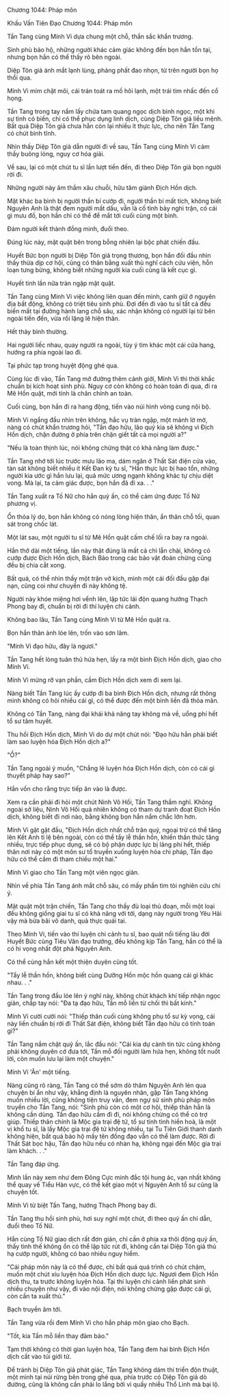 




Chương 1044: Pháp môn


Khấu Vấn Tiên Đạo Chương 1044: Pháp môn

Tần Tang cùng Mính Vi dựa chung một chỗ, thần sắc khẩn trương.

Sinh phù bảo hộ, những người khác cảm giác không đến bọn hắn tồn tại, nhưng bọn hắn có thể thấy rõ bên ngoài.

Diệp Tôn giả ánh mắt lạnh lùng, phảng phất đao nhọn, từ trên người bọn họ thổi qua.

Mính Vi mím chặt môi, cái trán toát ra mồ hôi lạnh, một trái tim nhấc đến cổ họng.

Tần Tang trong tay nắm lấy chứa tam quang ngọc dịch bình ngọc, một khi sự tình có biến, chỉ có thể phục dụng linh dịch, cùng Diệp Tôn giả liều mệnh. Bất quá Diệp Tôn giả chưa hẳn còn lại nhiều ít thực lực, cho nên Tần Tang có chút bình tĩnh.

Nhìn thấy Diệp Tôn giả dẫn người đi về sau, Tần Tang cùng Mính Vi cảm thấy buông lỏng, nguy cơ hóa giải.

Về sau, lại có một chút tu sĩ lần lượt tiến đến, đi theo Diệp Tôn giả bọn người rời đi.

Những người này âm thầm xâu chuỗi, hữu tâm giành Địch Hồn dịch.

Mặt khác ba bình bị người thần bí cướp đi, người thần bí mất tích, không biết Nguyên Anh là thật đem người mất dấu, vẫn là cố tình bày nghi trận, có cái gì mưu đồ, bọn hắn chỉ có thể để mắt tới cuối cùng một bình.

Đám người kết thành đồng minh, đuổi theo.

Đúng lúc này, mật quật bên trong bỗng nhiên lại bộc phát chiến đấu.

Huyết Bức bọn người bị Diệp Tôn giả trọng thương, bọn hắn đối đầu nhìn thấy thừa dịp cơ hội, cũng có thân bằng xuất thủ nghĩ cách cứu viện, hỗn loạn tưng bừng, không biết những người kia cuối cùng là kết cục gì.

Huyết tinh lần nữa tràn ngập mật quật.

Tần Tang cùng Mính Vi việc không liên quan đến mình, canh giữ ở nguyên địa bất động, không có triệt tiêu sinh phù. Đợi đến đi vào tu sĩ tất cả đều biến mất tại đường hành lang chỗ sâu, xác nhận không có người lại từ bên ngoài tiến đến, vừa rồi lặng lẽ hiện thân.

Hết thảy bình thường.

Hai người liếc nhau, quay người ra ngoài, tùy ý tìm khác một cái cửa hang, hướng ra phía ngoài lao đi.

Tại phức tạp trong huyệt động ghé qua.

Cùng lúc đi vào, Tần Tang mở đường thêm cảnh giới, Mính Vi thì thời khắc chuẩn bị kích hoạt sinh phù. Nguy cơ còn không có hoàn toàn đi qua, đi ra Mê Hồn quật, mới tính là chân chính an toàn.

Cuối cùng, bọn hắn đi ra hang động, tiến vào núi hình vòng cung nội bộ.

Mính Vi ngẩng đầu nhìn trên không, hắc vụ tràn ngập, một mảnh lờ mờ, nàng có chút khẩn trương hỏi, "Tần đạo hữu, lão quỷ kia sẽ không vì Địch Hồn dịch, chặn đường ở phía trên chặn giết tất cả mọi người a?"

"Nếu là toàn thịnh lúc, nói không chừng thật có khả năng làm được."

Tần Tang nhớ tới lúc trước mưu lão ma, dám ngăn ở Thất Sát điện cửa vào, tàn sát không biết nhiều ít Kết Đan kỳ tu sĩ, "Hắn thực lực bị hao tổn, những người kia ước gì hắn lưu lại, quá mức ương ngạnh không khác tự chịu diệt vong. Mà lại, ta cảm giác được, bọn hắn đã đi xa. . ."

Tần Tang xuất ra Tố Nữ cho hắn quỷ ấn, có thể cảm ứng được Tố Nữ phương vị.

Ổn thỏa lý do, bọn hắn không có nóng lòng hiện thân, ẩn thân chỗ tối, quan sát trong chốc lát.

Một lát sau, một người tu sĩ từ Mê Hồn quật cấm chế lối ra bay ra ngoài.

Hắn thở dài một tiếng, lần này thật đúng là mất cả chì lẫn chài, không có cướp được Địch Hồn dịch, Bách Bảo trong các bảo vật đoán chừng cũng đều bị chia cắt xong.

Bất quá, có thể nhìn thấy một trận vở kịch, mình một cái đối đầu gặp đại nạn, cũng coi như chuyến đi này không tệ.

Người này khóe miệng hơi vểnh lên, lập tức lái độn quang hướng Thạch Phong bay đi, chuẩn bị rời đi thí luyện chi cảnh.

Không bao lâu, Tần Tang cùng Mính Vi từ Mê Hồn quật ra.

Bọn hắn thân ảnh lóe lên, trốn vào sơn lâm.

"Mính Vi đạo hữu, đây là ngươi."

Tần Tang hết lòng tuân thủ hứa hẹn, lấy ra một bình Địch Hồn dịch, giao cho Mính Vi.

Mính Vi mừng rỡ vạn phần, cầm Địch Hồn dịch xem đi xem lại.

Nàng biết Tần Tang lúc ấy cướp đi ba bình Địch Hồn dịch, nhưng rất thông minh không có hỏi nhiều cái gì, có thể được đến một bình liền đã thỏa mãn.

Không có Tần Tang, nàng đại khái khả năng tay không mà về, uổng phí hết tổ sư tâm huyết.

Thu hồi Địch Hồn dịch, Mính Vi do dự một chút nói: "Đạo hữu hẳn phải biết làm sao luyện hóa Địch Hồn dịch a?"

"Ồ?"

Tần Tang ngoài ý muốn, "Chẳng lẽ luyện hóa Địch Hồn dịch, còn có cái gì thuyết pháp hay sao?"

Hắn vốn cho rằng trực tiếp ăn vào là được.

Xem ra cần phải đi hỏi một chút Ninh Vô Hối, Tần Tang thầm nghĩ. Không ngoài sở liệu, Ninh Vô Hối quả nhiên không có tham dự tranh đoạt Địch Hồn dịch, không biết đi nơi nào, bằng không bọn hắn nắm chắc lớn hơn.

Mính Vi gật gật đầu, "Địch Hồn dịch nhất chỗ trân quý, ngoại trừ có thể tăng lên Kết Anh tỉ lệ bên ngoài, còn có thể tẩy lễ thần hồn, khiến thần thức tăng nhiều, trực tiếp phục dụng, sẽ có bộ phận dược lực bị lãng phí hết, thiếp thân nơi này có một môn sư tổ truyền xuống luyện hóa chi pháp, Tần đạo hữu có thể cầm đi tham chiếu một hai."

Mính Vi giao cho Tần Tang một viên ngọc giản.

Nhìn về phía Tần Tang ánh mắt chỗ sâu, có mấy phần tìm tòi nghiên cứu chi ý.

Mật quật một trận chiến, Tần Tang cho thấy đủ loại thủ đoạn, mỗi một loại đều không giống giai tu sĩ có khả năng với tới, dạng này người trong Yêu Hải vậy mà bừa bãi vô danh, quả thực quái tai.

Theo Mính Vi, tiến vào thí luyện chi cảnh tu sĩ, bao quát nổi tiếng lâu đời Huyết Bức cùng Tiêu Vân đạo trưởng, đều không kịp Tần Tang, hắn có thể là có hi vọng nhất đột phá Nguyên Anh.

Có thể cùng hắn kết một thiện duyên cũng tốt.

"Tẩy lễ thần hồn, không biết cùng Dưỡng Hồn mộc hồn quang cái gì khác nhau. . ."

Tần Tang trong đầu lóe lên ý nghĩ này, không chút khách khí tiếp nhận ngọc giản, chắp tay nói: "Đa tạ đạo hữu, Tần mỗ liền từ chối thì bất kính."

Mính Vi cười cười nói: "Thiếp thân cuối cùng không phụ tổ sư kỳ vọng, cái này liền chuẩn bị rời đi Thất Sát điện, không biết Tần đạo hữu có tính toán gì?"

Tần Tang nắm chặt quỷ ấn, lắc đầu nói: "Cái kia dự cảnh tin tức cũng không phải không duyên cớ đưa tới, Tần mỗ đối người làm hứa hẹn, không tốt nuốt lời, còn muốn lưu lại làm một chuyện."

Mính Vi 'Ân' một tiếng.

Nàng cũng rõ ràng, Tần Tang có thể sớm dò thăm Nguyên Anh lén qua chuyện bí ẩn như vậy, khẳng định là nguyên nhân, gặp Tần Tang không muốn nhiều lời, cũng không tiện truy vấn, đem ngự sử sinh phù pháp môn truyền cho Tần Tang, nói: "Sinh phù còn có một cơ hội, thiếp thân hẳn là không cần dùng. Tần đạo hữu cầm đi đi, nói không chừng có thể có trợ giúp. Thiếp thân chính là Mộc gia trại đệ tử, tổ sư tính tình hiền hoà, là một vị khổ tu sĩ, là lấy Mộc gia trại đệ tử không nhiều, tại Tu Tiên Giới thanh danh không hiện, bất quá bảo hộ mấy tên đồng đạo vẫn có thể làm được. Rời đi Thất Sát bọc hậu, Tần đạo hữu nếu có nhàn hạ, không ngại đến Mộc gia trại làm khách. . ."

Tần Tang đáp ứng.

Mình lần này xem như đem Đông Cực minh đắc tội hung ác, vạn nhất không thể quay về Tiểu Hàn vực, có thể kết giao một vị Nguyên Anh tổ sư cũng là chuyện tốt.

Mính Vi từ biệt Tần Tang, hướng Thạch Phong bay đi.

Tần Tang thu hồi sinh phù, hơi suy nghĩ một chút, đi theo quỷ ấn chỉ dẫn, đuổi theo Tố Nữ.

Hắn cùng Tố Nữ giao dịch rất đơn giản, chỉ cần ở phía xa thôi động quỷ ấn, thấy tình thế không ổn có thể lập tức rút đi, không cần tại Diệp Tôn giả thủ hạ cướp người, không có bao nhiêu nguy hiểm.

"Cái pháp môn này là có thể được, chỉ bất quá quá trình có chút chậm, muốn một chút xíu luyện hóa Địch Hồn dịch dược lực. Ngươi đem Địch Hồn dịch thu, ta trước không luyện hóa. Tại thí luyện chi cảnh liền phát sinh nhiều chuyện như vậy, đi vào nội điện, nói không chừng gặp được cái gì, còn cần ta xuất thủ."

Bạch truyền âm tới.

Tần Tang vừa rồi đem Mính Vi cho hắn pháp môn giao cho Bạch.

"Tốt, kia Tần mỗ liền thay đảm bảo."

Tạm thời không có thời gian luyện hóa, Tần Tang đem hai bình Địch Hồn dịch cất vào túi giới tử.

Để tránh bị Diệp Tôn giả phát giác, Tần Tang không dám thi triển độn thuật, một mình tại núi rừng bên trong ghé qua, phía trước có Diệp Tôn giả dò đường, cũng là không cần phải lo lắng bởi vì quấy nhiễu Thổ Linh mà bại lộ.




